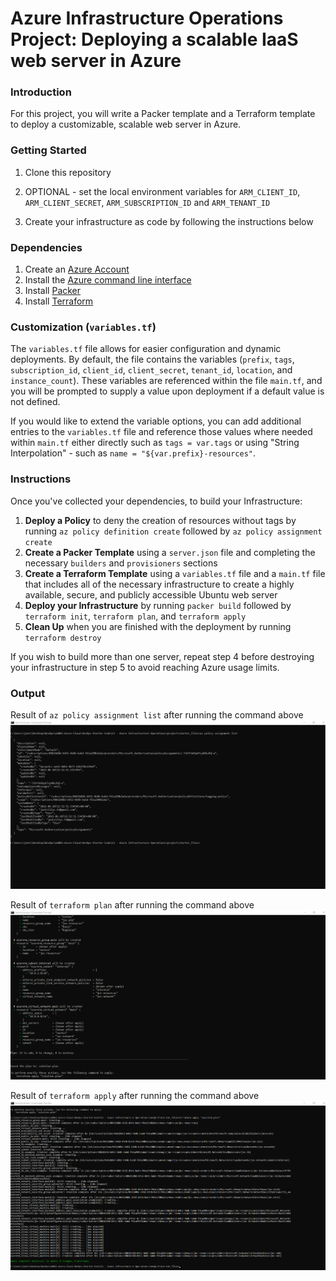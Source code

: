 # Azure Infrastructure Operations Project: Deploying a scalable IaaS web server in Azure

### Introduction
For this project, you will write a Packer template and a Terraform template to deploy a customizable, scalable web server in Azure.

### Getting Started
1. Clone this repository

2. OPTIONAL - set the local environment variables for `ARM_CLIENT_ID`, `ARM_CLIENT_SECRET`, `ARM_SUBSCRIPTION_ID` and `ARM_TENANT_ID`

3. Create your infrastructure as code by following the instructions below

### Dependencies
1. Create an [Azure Account](https://portal.azure.com) 
2. Install the [Azure command line interface](https://docs.microsoft.com/en-us/cli/azure/install-azure-cli?view=azure-cli-latest)
3. Install [Packer](https://www.packer.io/downloads)
4. Install [Terraform](https://www.terraform.io/downloads.html)

### Customization (`variables.tf`)
The `variables.tf` file allows for easier configuration and dynamic deployments. By default, the file contains the variables (`prefix`, `tags`, `subscription_id`, `client_id`, `client_secret`, `tenant_id`, `location`, and `instance_count`). These variables are referenced within the file `main.tf`, and you will be prompted to supply a value upon deployment if a default value is not defined.

If you would like to extend the variable options, you can add additional entries to the `variables.tf` file and reference those values where needed within `main.tf` either directly such as `tags = var.tags` or using "String Interpolation" - such as `name = "${var.prefix}-resources"`.

### Instructions
Once you've collected your dependencies, to build your Infrastructure:
1. **Deploy a Policy** to deny the creation of resources without tags by running `az policy definition create` followed by `az policy assignment create`
2. **Create a Packer Template** using a `server.json` file and completing the necessary `builders` and `provisioners` sections
3. **Create a Terraform Template** using a `variables.tf` file and a `main.tf` file that includes all of the necessary infrastructure to create a highly available, secure, and publicly accessible Ubuntu web server
4. **Deploy your Infrastructure** by running `packer build` followed by `terraform init`, `terraform plan`, and `terraform apply`
5. **Clean Up** when you are finished with the deployment by running `terraform destroy`

If you wish to build more than one server, repeat step 4 before destroying your infrastructure in step 5 to avoid reaching Azure usage limits.

### Output
Result of `az policy assignment list` after running the command above
![alt text](screenshots/az-policy-assignment-list.png)

Result of `terraform plan` after running the command above
![alt text](screenshots/terraform_plan.png)

Result of `terraform apply` after running the command above
![alt text](screenshots/terraform_apply.png)